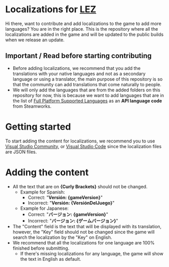 # Localizations for [LEZ](https://lez.daztraxstudioss.com/)

Hi there, want to contribute and add localizations to the game to add more languages? You are in the right place.
This is the repository where all the localizations are added in the game and will be updated to the public builds when we release an update.

## Important / Read before starting contributing
- Before adding localizations, we recommend that you add the translations with your native languages and not as a secondary language or using a translator, the main purpose of this repository is so that the community can add translations that come naturally to people.
- We will only add the languages that are from the added folders on this repository for now, this is because we want to add languages that are in the list of [Full Platform Supported Languages](https://partner.steamgames.com/doc/store/localization/languages#supported_languages) as an **API language code** from Steamworks.

# Getting started
To start adding the content for localizations, we recommend you to use [Visual Studio Community](https://visualstudio.microsoft.com/vs/community/), or [Visual Studio Code](https://code.visualstudio.com/download) since the localization files are JSON files.

# Adding the content
- All the text that are on **{Curly Brackets}** should not be changed.
  - Example for Spanish:
    - Correct: "**Versión: {gameVersion}**"
    - Incorrect: "**Versión: {VersiónDelJuego}**"
  - Example for Japanese:
    - Correct: "**バージョン: {gameVersion}**"
    - Incorrect: "**バージョン: {ゲームバージョン}**"
- The "Content" field is the text that will be displayed with its translation, however, the "Key" field should not be changed since the game will search the localization by the "Key" on English.
- We recommend that all the localizations for one language are 100% finished before submitting.
  - If there's missing localizations for any language, the game will show the text in English as default.
